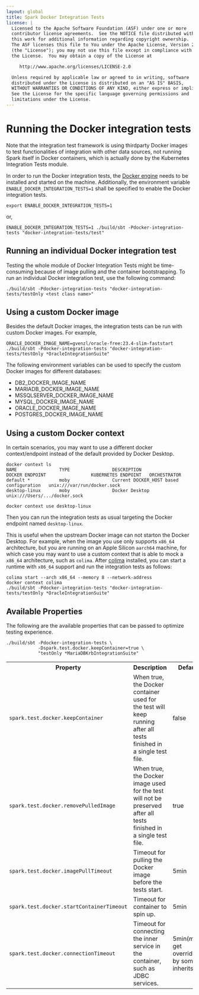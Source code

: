 ```yaml
---
layout: global
title: Spark Docker Integration Tests
license: |
  Licensed to the Apache Software Foundation (ASF) under one or more
  contributor license agreements.  See the NOTICE file distributed with
  this work for additional information regarding copyright ownership.
  The ASF licenses this file to You under the Apache License, Version 2.0
  (the "License"); you may not use this file except in compliance with
  the License.  You may obtain a copy of the License at

     http://www.apache.org/licenses/LICENSE-2.0

  Unless required by applicable law or agreed to in writing, software
  distributed under the License is distributed on an "AS IS" BASIS,
  WITHOUT WARRANTIES OR CONDITIONS OF ANY KIND, either express or implied.
  See the License for the specific language governing permissions and
  limitations under the License.
---
```


# Running the Docker integration tests

Note that the integration test framework is using thirdparty Docker images to test functionalities
of integration with other data sources, not running Spark itself in Docker containers, which is
actually done by the Kubernetes Integration Tests module.

In order to run the Docker integration tests, the [Docker engine](https://docs.docker.com/engine/installation/)
needs to be installed and started on the machine. Additionally, the environment variable
`ENABLE_DOCKER_INTEGRATION_TESTS=1` shall be specified to enable the Docker integration tests.

    export ENABLE_DOCKER_INTEGRATION_TESTS=1

or,

    ENABLE_DOCKER_INTEGRATION_TESTS=1 ./build/sbt -Pdocker-integration-tests "docker-integration-tests/test"

## Running an individual Docker integration test

Testing the whole module of Docker Integration Tests might be time-consuming because of image pulling and
the container bootstrapping. To run an individual Docker integration test, use the following command:

    ./build/sbt -Pdocker-integration-tests "docker-integration-tests/testOnly <test class name>"

## Using a custom Docker image

Besides the default Docker images, the integration tests can be run with custom Docker images. For example,

    ORACLE_DOCKER_IMAGE_NAME=gvenzl/oracle-free:23.4-slim-faststart ./build/sbt -Pdocker-integration-tests "docker-integration-tests/testOnly *OracleIntegrationSuite"

The following environment variables can be used to specify the custom Docker images for different databases:

- DB2_DOCKER_IMAGE_NAME
- MARIADB_DOCKER_IMAGE_NAME
- MSSQLSERVER_DOCKER_IMAGE_NAME
- MYSQL_DOCKER_IMAGE_NAME
- ORACLE_DOCKER_IMAGE_NAME
- POSTGRES_DOCKER_IMAGE_NAME

## Using a custom Docker context

In certain scenarios, you may want to use a different docker context/endpoint instead of the default provided by
Docker Desktop.

    docker context ls
    NAME                TYPE                DESCRIPTION                               DOCKER ENDPOINT                 KUBERNETES ENDPOINT   ORCHESTRATOR
    default *           moby                Current DOCKER_HOST based configuration   unix:///var/run/docker.sock
    desktop-linux       moby                Docker Desktop                            unix:///Users/.../docker.sock

    docker context use desktop-linux

Then you can run the integration tests as usual targeting the Docker endpoint named `desktop-linux`.

This is useful when the upstream Docker image can not starton the Docker Desktop. For example, when the image you
use only supports `x86_64` architecture, but you are running on an Apple Silicon `aarch64` machine, for which case
you may want to use a custom context that is able to mock a `x86_64` architecture, such as `colima`. After
[colima](https://github.com/abiosoft/colima) installed, you can start a runtime with `x86_64` support and run the
integration tests as follows:

    colima start --arch x86_64 --memory 8 --network-address
    docker context colima
    ./build/sbt -Pdocker-integration-tests "docker-integration-tests/testOnly *OracleIntegrationSuite"

## Available Properties

The following are the available properties that can be passed to optimize testing experience.

    ./build/sbt -Pdocker-integration-tests \
                -Dspark.test.docker.keepContainer=true \
                "testOnly *MariaDBKrbIntegrationSuite"

<table>
  <tr>
    <th>Property</th>
    <th>Description</th>
    <th>Default</th>
  </tr>
  <tr>
    <td><code>spark.test.docker.keepContainer</code></td>
    <td>
      When true, the Docker container used for the test will keep running after all tests finished in a single test file.
    </td>
    <td>false</td>
  </tr>
  <tr>
    <td><code>spark.test.docker.removePulledImage</code></td>
    <td>
      When true, the Docker image used for the test will not be preserved after all tests finished in a single test file.
    </td>
    <td>true</td>
  </tr>
  <tr>
    <td><code>spark.test.docker.imagePullTimeout</code></td>
    <td>
      Timeout for pulling the Docker image before the tests start.
    </td>
    <td>5min</td>
  </tr>
  <tr>
    <td><code>spark.test.docker.startContainerTimeout</code></td>
    <td>
      Timeout for container to spin up.
    </td>
    <td>5min</td>
  </tr>
  <tr>
    <td><code>spark.test.docker.connectionTimeout</code></td>
    <td>
      Timeout for connecting the inner service in the container, such as JDBC services.
    </td>
    <td>5min(might get overridden by some inherits)</td>
  </tr>
</table>
